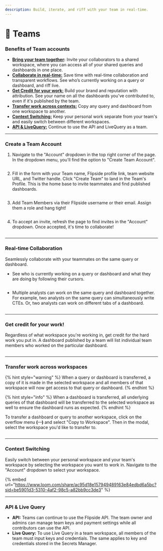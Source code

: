 ```yaml
---
description: Build, iterate, and riff with your team in real-time.
---
```


# 🤝 Teams

### Benefits of Team accounts

* [**Bring your team together**](teams.md#create-a-team-account)**:** Invite your collaborators to a shared workspace, where you can access all of your shared queries and dashboards in one place.&#x20;
* [**Collaborate in real-time:**](teams.md#real-time-collaboration) Save time with real-time collaboration and transparent workflows. See who’s currently working on a query or dashboard, and riff live.
* [**Get Credit for your work:**](teams.md#get-credit-for-your-work) Build your brand and reputation with attribution. See your name on all the dashboards you've contributed to, even if it's published by the team.&#x20;
* [**Transfer work across contexts:**](teams.md#transfer-work-across-contexts) Copy any query and dashboard from one workspace to another.&#x20;
* [**Context Switching:**](teams.md#context-switching) Keep your personal work separate from your team's and easily switch between different workspaces.&#x20;
* [**API & LiveQuery:**](teams.md#api-+-livequery) Continue to use the API and LiveQuery as a team.

***



### Create a Team Account&#x20;

1.  Navigate to the "Account" dropdown in the top right corner of the page. In the dropdown menu, you'll find the option to "Create Team Account".

    <figure><img src="../.gitbook/assets/Screenshot 2023-10-29 at 6.38.15 PM.png" alt=""><figcaption></figcaption></figure>
2.  Fill in the form with your Team name, Flipside profile link, team website URL, and Twitter handle. Click "Create Team" to land in the Team's Profile. This is the home base to invite teammates and find published dashboards.&#x20;

    <figure><img src="../.gitbook/assets/Screenshot 2023-10-29 at 6.39.48 PM.png" alt=""><figcaption></figcaption></figure>
3.  Add Team Members via their Flipside username or their email. Assign them a role and hang tight!&#x20;

    <figure><img src="../.gitbook/assets/Screenshot 2023-10-29 at 6.40.32 PM.png" alt=""><figcaption></figcaption></figure>
4.  To accept an invite, refresh the page to find invites in the "Account" dropdown. Once accepted, it's time to collaborate!&#x20;

    <figure><img src="../.gitbook/assets/Screenshot 2023-10-29 at 7.01.28 PM.png" alt=""><figcaption></figcaption></figure>

***

### Real-time Collaboration

Seamlessly collaborate with your teammates on the same query or dashboard.&#x20;

*   See who is currently working on a query or dashboard and what they are doing by following their cursors.&#x20;

    <figure><img src="../.gitbook/assets/Screenshot 2023-10-29 at 7.16.00 PM.png" alt=""><figcaption></figcaption></figure>
*   Multiple analysts can work on the same query and dashboard together. For example, two analysts on the same query can simultaneously write CTEs. Or, two analysts can work on different tabs of a dashboard.&#x20;

    <figure><img src="../.gitbook/assets/Screenshot 2023-10-29 at 7.55.54 PM.png" alt=""><figcaption></figcaption></figure>

***

### Get credit for your work!&#x20;

Regardless of what workspace you're working in, get credit for the hard work you put in. A dashboard published by a team will list individual team members who worked on the particular dashboard.&#x20;

<figure><img src="../.gitbook/assets/Screenshot 2023-10-29 at 8.03.48 PM.png" alt=""><figcaption></figcaption></figure>

***

### **Transfer work across workspaces**

{% hint style="warning" %}
When a query or dashboard is transferred, a copy of it is made in the selected workspace and all members of that workspace will now get access to that query or dashboard.&#x20;
{% endhint %}

{% hint style="info" %}
When a dashboard is transferred, all underlying queries of that dashboard will be transferred to the selected workspace as well to ensure the dashboard runs as expected.&#x20;
{% endhint %}

To transfer a dashboard or query to another workspace, click on the overflow menu **(⋅⋅⋅)** and select "Copy to Workspace". Then in the modal, select the workspace you'd like to transfer to.&#x20;

<figure><img src="../.gitbook/assets/Screenshot 2023-10-31 at 9.46.49 AM.png" alt=""><figcaption></figcaption></figure>

***

### Context Switching&#x20;

Easily switch between your personal workspace and your team's workspace by selecting the workspace you want to work in. Navigate to the "Account" dropdown to select your workspace.&#x20;

{% embed url="https://www.loom.com/share/ac95d18e157949489163e84edbd6a5bc?sid=be5901d3-5310-4af2-98c5-a82bb9cc3de3" %}

***

### API & Live Query

* **API:** Teams can continue to use the Flipside API. The team owner and admins can manage team keys and payment settings while all contributors can use the API.&#x20;
* **Live Query:** To use Live Query in a team workspace, all members of the team must input keys and credentials. The same applies to key and credentials stored in the Secrets Manager.
